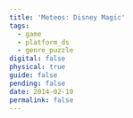 ```yaml
---
title: 'Meteos: Disney Magic'
tags:
  - game
  - platform_ds
  - genre_puzzle
digital: false
physical: true
guide: false
pending: false
date: 2014-02-10
permalink: false
---
```


